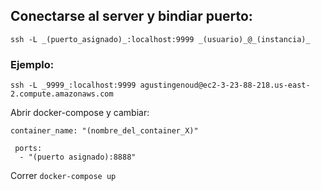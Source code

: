 ## Conectarse al server y bindiar puerto: ##

    ssh -L _(puerto_asignado)_:localhost:9999 _(usuario)_@_(instancia)_

### Ejemplo: ###
    ssh -L _9999_:localhost:9999 agustingenoud@ec2-3-23-88-218.us-east-2.compute.amazonaws.com


Abrir docker-compose y cambiar:

    container_name: "(nombre_del_container_X)"

     ports:
      - "(puerto asignado):8888"
      
Correr `docker-compose up`